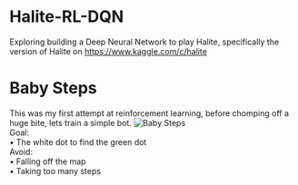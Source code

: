 # Halite-RL-DQN
Exploring building a Deep Neural Network to play Halite, specifically the version of Halite on https://www.kaggle.com/c/halite

# Baby Steps
This was my first attempt at reinforcement learning, before chomping off a huge bite, lets train a simple bot.
![Baby Steps]( https://imgur.com/7TEi2NT.gif)  
Goal:  
  •	The white dot to find the green dot  
Avoid:   
  •	Falling off the map  
  •	Taking too many steps



